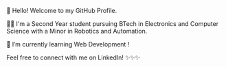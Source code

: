 🤝 Hello! Welcome to my GitHub Profile.

👨‍🎓 I'm a Second Year student pursuing BTech in Electronics and Computer Science with a Minor in Robotics and Automation.

🌱 I’m currently learning Web Development !

Feel free to connect with me on LinkedIn!
✨✨✨

<!---
nandana-nr/nandana-nr is a ✨ special ✨ repository because its `README.md` (this file) appears on your GitHub profile.
You can click the Preview link to take a look at your changes.
--->
